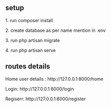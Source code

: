 ## setup

<p>1. run composer install</p>
<p>2. create database as per name mention in .env
<p>3. run php artisan migrate</p>
<p>4. run php artisan serve </p>

## routes details

<p>Home user details : http://127.0.0.1:8000/home </p>
<p>Login: http://127.0.0.1:8000/login</p>
<p>Regiserr: http://127.0.0.1:8000/register</p>
